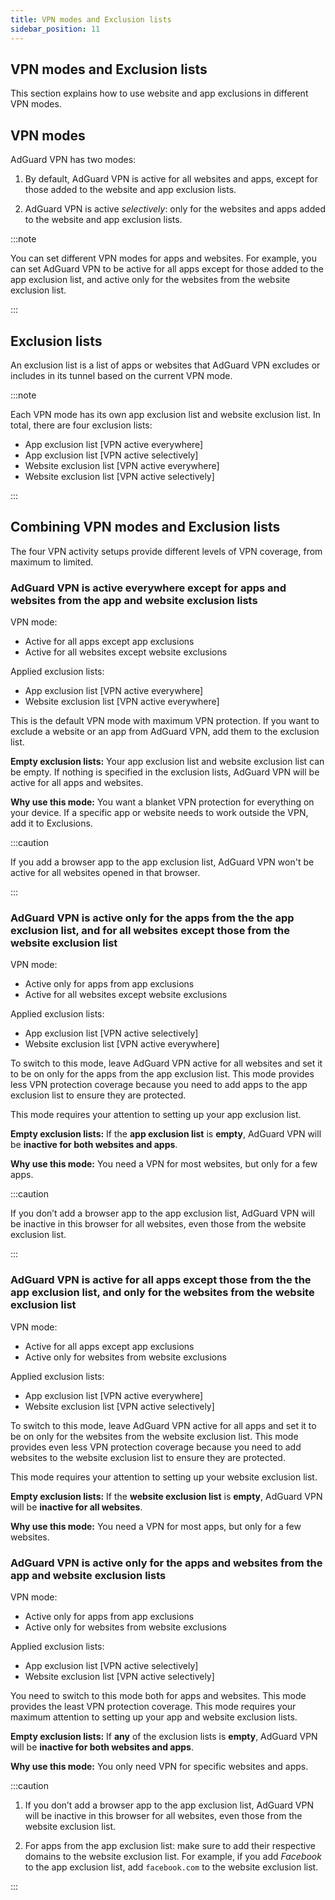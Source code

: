 ```yaml
---
title: VPN modes and Exclusion lists
sidebar_position: 11
---
```


## VPN modes and Exclusion lists

This section explains how to use website and app exclusions in different VPN modes.

## VPN modes

AdGuard VPN has two modes:

1. By default, AdGuard VPN is active for all websites and apps, except for those added to the website and app exclusion lists.

2. AdGuard VPN is active *selectively*: only for the websites and apps added to the website and app exclusion lists.

:::note

You can set different VPN modes for apps and websites. For example, you can set AdGuard VPN to be active for all apps except for those added to the app exclusion list, and active only for the websites from the website exclusion list.

:::

## Exclusion lists

An exclusion list is a list of apps or websites that AdGuard VPN excludes or includes in its tunnel based on the current VPN mode.

:::note

Each VPN mode has its own app exclusion list and website exclusion list. 
In total, there are four exclusion lists:

* App exclusion list [VPN active everywhere]
* App exclusion list [VPN active selectively]
* Website exclusion list [VPN active everywhere]
* Website exclusion list [VPN active selectively]

:::

## Combining VPN modes and Exclusion lists

The four VPN activity setups provide different levels of VPN coverage, from maximum to limited.

### AdGuard VPN is active everywhere except for apps and websites from the app and website exclusion lists

VPN mode:
* Active for all apps except app exclusions
* Active for all websites except website exclusions

Applied exclusion lists:
* App exclusion list [VPN active everywhere]
* Website exclusion list [VPN active everywhere]

This is the default VPN mode with maximum VPN protection. If you want to exclude a website or an app from AdGuard VPN, add them to the exclusion list.

**Empty exclusion lists:** Your app exclusion list and website exclusion list can be empty. If nothing is specified in the exclusion lists, AdGuard VPN will be active for all apps and websites.

**Why use this mode:** You want a blanket VPN protection for everything on your device. If a specific app or website needs to work outside the VPN, add it to Exclusions.

:::caution

If you add a browser app to the app exclusion list, AdGuard VPN won't be active for all websites opened in that browser.

:::

### AdGuard VPN is active only for the apps from the the app exclusion list, and for all websites except those from the website exclusion list

VPN mode:
* Active only for apps from app exclusions
* Active for all websites except website exclusions

Applied exclusion lists:
* App exclusion list [VPN active selectively]
* Website exclusion list [VPN active everywhere]

To switch to this mode, leave AdGuard VPN active for all websites and set it to be on only for the apps from the app exclusion list. This mode provides less VPN protection coverage because you need to add apps to the app exclusion list to ensure they are protected.

This mode requires your attention to setting up your app exclusion list. 

**Empty exclusion lists:** If the **app exclusion list** is **empty**, AdGuard VPN will be **inactive for both websites and apps**.

**Why use this mode:** You need a VPN for most websites, but only for a few apps.

:::caution

If you don’t add a browser app to the app exclusion list, AdGuard VPN will be inactive in this browser for all websites, even those from the website exclusion list.

:::

### AdGuard VPN is active for all apps except those from the the app exclusion list, and only for the websites from the website exclusion list

VPN mode:
* Active for all apps except app exclusions
* Active only for websites from website exclusions

Applied exclusion lists:
* App exclusion list [VPN active everywhere]
* Website exclusion list [VPN active selectively]

To switch to this mode, leave AdGuard VPN active for all apps and set it to be on only for the websites from the website exclusion list. This mode provides even less VPN protection coverage because you need to add websites to the website exclusion list to ensure they are protected.

This mode requires your attention to setting up your website exclusion list. 

**Empty exclusion lists:** If the **website exclusion list** is **empty**, AdGuard VPN will be **inactive for all websites**.

**Why use this mode:** You need a VPN for most apps, but only for a few websites.

### AdGuard VPN is active only for the apps and websites from the app and website exclusion lists

VPN mode:
* Active only for apps from app exclusions
* Active only for websites from website exclusions

Applied exclusion lists:
* App exclusion list [VPN active selectively]
* Website exclusion list [VPN active selectively]

You need to switch to this mode both for apps and websites. This mode provides the least VPN protection coverage.
This mode requires your maximum attention to setting up your app and website exclusion lists. 

**Empty exclusion lists:** If **any** of the exclusion lists is **empty**, AdGuard VPN will be **inactive for both websites and apps**.

**Why use this mode:** You only need VPN for specific websites and apps.

:::caution

1. If you don’t add a browser app to the app exclusion list, AdGuard VPN will be inactive in this browser for all websites, even those from the website exclusion list.

2. For apps from the app exclusion list: make sure to add their respective domains to the website exclusion list. For example, if you add *Facebook* to the app exclusion list, add `facebook.com` to the website exclusion list.

:::